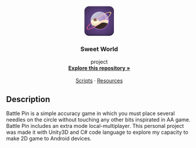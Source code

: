 <br />
<p align="center">
  <a href="https://github.com/RicardOP-gdev/SweetWorld">
    <img src="Logo_SweetWorld.png" alt="Logo" width="80" height="80">
  </a>

  <h3 align="center">Sweet World</h3>

  <p align="center">
 project 
    <br />
    <a href="https://github.com/RicardOP-gdev/SweetWorld"><strong>Explore this repository »</strong></a>
    <br />
    <br />
    <a href="https://github.com/RicardOP-gdev/SweetWorld/tree/main/Scripts">Scripts</a>
    ·
    <a href="https://github.com/RicardOP-gdev/BattlePin/tree/main/Resources">Resources</a>
  </p>
</p>

<!-- PRESENTATION -->
## Description

Battle Pin is a simple accuracy game in which you must place several needles on the circle without touching any other bits inspirated in AA game. Battle Pin includes an extra mode local-multiplayer. This personal project was made it with Unity3D and C# code language to explore my capacity to make 2D game to Android devices. 

